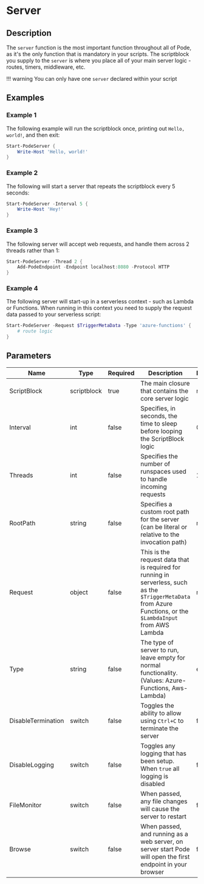 # Server

## Description

The `server` function is the most important function throughout all of Pode, as it's the only function that is mandatory in your scripts. The scriptblock you supply to the `server` is where you place all of your main server logic - routes, timers, middleware, etc.

!!! warning
    You can only have one `server` declared within your script

## Examples

### Example 1

The following example will run the scriptblock once, printing out `Hello, world!`, and then exit:

```powershell
Start-PodeServer {
    Write-Host 'Hello, world!'
}
```

### Example 2

The following will start a server that repeats the scriptblock every 5 seconds:

```powershell
Start-PodeServer -Interval 5 {
    Write-Host 'Hey!'
}
```

### Example 3

The following server will accept web requests, and handle them across 2 threads rather than 1:

```powershell
Start-PodeServer -Thread 2 {
    Add-PodeEndpoint -Endpoint localhost:8080 -Protocol HTTP
}
```

### Example 4

The following server will start-up in a serverless context - such as Lambda or Functions. When running in this context you need to supply the request data passed to your serverless script:

```powershell
Start-PodeServer -Request $TriggerMetaData -Type 'azure-functions' {
    # route logic
}
```

## Parameters

| Name | Type | Required | Description | Default |
| ---- | ---- | -------- | ----------- | ------- |
| ScriptBlock | scriptblock | true | The main closure that contains the core server logic | null |
| Interval | int | false | Specifies, in seconds, the time to sleep before looping the ScriptBlock logic | 0 |
| Threads | int | false | Specifies the number of runspaces used to handle incoming requests | 1 |
| RootPath | string | false | Specifies a custom root path for the server (can be literal or relative to the invocation path) | null |
| Request | object | false | This is the request data that is required for running in serverless, such as the `$TriggerMetaData` from Azure Functions, or the `$LambdaInput` from AWS Lambda | null |
| Type | string | false | The type of server to run, leave empty for normal functionality. (Values: Azure-Functions, Aws-Lambda) | empty |
| DisableTermination | switch | false | Toggles the ability to allow using `Ctrl+C` to terminate the server | false |
| DisableLogging | switch | false | Toggles any logging that has been setup. When `true` all logging is disabled | false |
| FileMonitor | switch | false | When passed, any file changes will cause the server to restart | false |
| Browse | switch | false | When passed, and running as a web server, on server start Pode will open the first endpoint in your browser | false |
